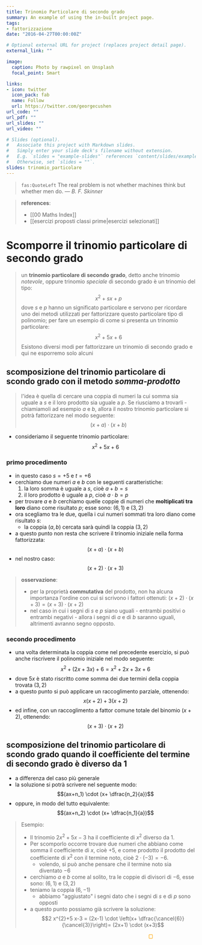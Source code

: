 ```yaml
---
title: Trinomio Particolare di secondo grado
summary: An example of using the in-built project page.
tags:
- fattorizzazione
date: "2016-04-27T00:00:00Z"

# Optional external URL for project (replaces project detail page).
external_link: ""

image:
  caption: Photo by rawpixel on Unsplash
  focal_point: Smart

links:
- icon: twitter
  icon_pack: fab
  name: Follow
  url: https://twitter.com/georgecushen
url_code: ""
url_pdf: ""
url_slides: ""
url_video: ""

# Slides (optional).
#   Associate this project with Markdown slides.
#   Simply enter your slide deck's filename without extension.
#   E.g. `slides = "example-slides"` references `content/slides/example-slides.md`.
#   Otherwise, set `slides = ""`.
slides: trinomio_particolare
---
```




> `fas:QuoteLeft` The real problem is not whether machines think but whether men do.
> &mdash; <cite>B. F. Skinner</cite>

> **references**: 
> - [[00 Maths Index]]
> - [[esercizi proposti classi prime|esercizi selezionati]]

# Scomporre il trinomio particolare di secondo grado

> un **trinomio particolare di secondo grado**, detto anche trinomio *notevole*, oppure trinomio *speciale* di secondo grado è un trinomio del tipo: 
> $$x^2+sx+p$$
> dove $s$ e $p$ hanno un significato particolare e servono per ricordare uno dei metodi utilizzati per fattorizzare questo particolare tipo di polinomio; per fare un esempio di come si presenta un trinomio particolare: $$x^2+5x+6$$ 
>Esistono diversi modi per fattorizzare un trinomio di secondo grado e qui ne esporremo solo alcuni

## scomposizione del trinomio particolare di scondo grado con il metodo *somma-prodotto*

> l'idea è quella di cercare una coppia di numeri la cui somma sia uguale a $s$ e il loro prodotto sia uguale a $p$.
> Se riusciamo a trovarli - chiamiamoli ad esempio $a$ e $b$, allora il nostro trinomio particolare si potrà fattorizzare nel modo seguente: $$(x+a)\cdot (x+b)$$
- consideriamo il seguente trinomio particolare: $$x^2+5x+6$$
### primo procedimento
- in questo caso $s=+5$ e $t=+6$
- cerchiamo due numeri $a$ e $b$ con le seguenti caratteristiche:
	1. la loro somma è uguale a $s$, cioè $a+b=s$
	2. il loro prodotto è uguale a $p$, cioè $a \cdot b=p$
- per trovare $a$ e $b$ cerchiamo quelle coppie di numeri che **moltiplicati tra loro** diano come risultato $p$; esse sono: $(6,1)$ e $(3,2)$
- ora scegliamo tra le due, quella i cui numeri sommati tra loro diano come risultato $s$: 
	- la coppia $(a, b)$ cercata sarà quindi la coppia $(3, 2)$
- a questo punto non resta che scrivere il trinomio iniziale nella forma fattorizzata: $$(x+a) \cdot   (x+b)$$
- nel nostro caso: $$(x+2)\cdot (x+3)$$
> **osservazione**: 
> - per la proprietà **commutativa** del prodotto, non ha alcuna importanza l'ordine con cui si scrivono i fattori ottenuti: $(x+2)\cdot (x+3) =  (x+3) \cdot (x+2)$
> - nel caso in cui i segni di  $s$ e $p$ siano uguali - entrambi positivi o entrambi negativi -  allora i segni di  $a$ e di $b$ saranno uguali, altrimenti avranno segno opposto.

### secondo procedimento

- una volta determinata la coppia come nel precedente esercizio, si può  anche riscrivere il polinomio iniziale nel modo seguente: $$x^2+(2x+3x)+6= x^2+2x+3x+6$$
- dove $5x$ è stato riscritto come somma dei due termini della coppia trovata $(3, 2)$
- a questo punto si può applicare un raccoglimento parziale, ottenendo: $$x(x+2)+3(x+2)$$
- ed infine, con un raccoglimento a fattor comune totale del binomio $(x+2)$, ottenendo: $$(x+3) \cdot (x+2)$$
## scomposizione del trinomio particolare di scondo grado quando il coefficiente del termine di secondo grado è diverso da 1

- a differenza del caso più generale
- la soluzione si potrà scrivere nel seguente modo: $$(ax+n_1) \cdot (x+ \dfrac{n_2}{a})$$
- oppure, in modo del tutto equivalente:  $$(ax+n_2) \cdot (x+ \dfrac{n_1}{a})$$

>Esempio: 
>
>- Il trinomio $2 x^{2}+5 x-3$ ha il coefficiente di $x^{2}$ diverso da 1. 
>- Per scomporlo occorre trovare due numeri che abbiano come somma il coefficiente di $x$, cioè $+5$, e come prodotto il prodotto del coefficiente di $x^{2}$ con il termine noto, cioè $2 \cdot(-3)=-6$.
>	- volendo, si può anche pensare che il termine noto sia diventato $-6$
>- cerchiamo $a$ e $b$ come al solito, tra le coppie di divisori di $-6$, esse sono: $(6, 1)$ e $(3, 2)$
>- teniamo la coppia $(6,-1)$
>	- abbiamo "aggiustato" i segni dato che i segni di $s$ e di $p$ sono opposti
>- a questo punto possiamo già scrivere la soluzione:
>$$2 x^{2}+5 x-3 = (2x-1) \cdot \left(x+ \dfrac{\cancel{6}}{\cancel{3}}\right)= (2x+1) \cdot (x+3)$$
<p style=" text-indent:75%; text-align:left;color:orange">&#9634</p>

